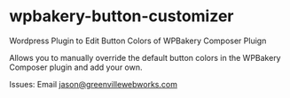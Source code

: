 # wpbakery-button-customizer
Wordpress Plugin to Edit Button Colors of WPBakery Composer Pluign

Allows you to manually override the default button colors in the WPBakery Composer plugin and add your own.

Issues: Email jason@greenvillewebworks.com
